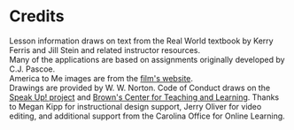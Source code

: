 # Credits

Lesson information draws on text from the Real World textbook by Kerry Ferris and Jill Stein and related instructor resources.  
Many of the applications are based on assignments originally developed by C.J. Pascoe.  
America to Me images are from the [film's website](https://www.americatomerealtalk.com).  
Drawings are provided by W. W. Norton.
Code of Conduct draws on the [Speak Up! project](http://speakup.io/coc.html) and [Brown's Center for Teaching and Learning](https://www.brown.edu/sheridan/teaching-learning-resources/inclusive-teaching/statements).
Thanks to Megan Kipp for instructional design support, Jerry Oliver for video editing, and additional support from the Carolina Office for Online Learning.
